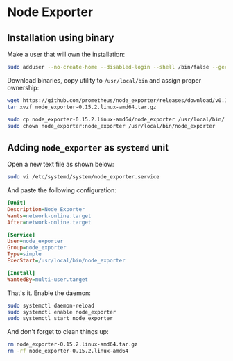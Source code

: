 # Node Exporter

## Installation using binary

Make a user that will own the installation:

```bash
sudo adduser --no-create-home --disabled-login --shell /bin/false --gecos "Node Exporter User" node_exporter
```

Download binaries, copy utility to `/usr/local/bin` and assign proper ownership:

```bash
wget https://github.com/prometheus/node_exporter/releases/download/v0.15.2/node_exporter-0.15.2.linux-amd64.tar.gz
tar xvzf node_exporter-0.15.2.linux-amd64.tar.gz

sudo cp node_exporter-0.15.2.linux-amd64/node_exporter /usr/local/bin/
sudo chown node_exporter:node_exporter /usr/local/bin/node_exporter
```

## Adding `node_exporter` as `systemd` unit

Open a new text file as shown below:

```bash
sudo vi /etc/systemd/system/node_exporter.service
```

And paste the following configuration:

```ini
[Unit]
Description=Node Exporter
Wants=network-online.target
After=network-online.target

[Service]
User=node_exporter
Group=node_exporter
Type=simple
ExecStart=/usr/local/bin/node_exporter

[Install]
WantedBy=multi-user.target
```

That's it. Enable the daemon:

```bash
sudo systemctl daemon-reload
sudo systemctl enable node_exporter
sudo systemctl start node_exporter
```

And don't forget to clean things up:

```bash
rm node_exporter-0.15.2.linux-amd64.tar.gz
rm -rf node_exporter-0.15.2.linux-amd64
```
